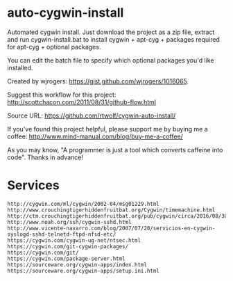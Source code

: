 auto-cygwin-install
===================

Automated cygwin install. Just download the project as a zip file, extract and run cygwin-install.bat to install cygwin + apt-cyg + packages required for apt-cyg + optional packages.

You can edit the batch file to specify which optional packages you'd like installed.

Created by wjrogers: https://gist.github.com/wjrogers/1016065.

Suggest this workflow for this project: http://scottchacon.com/2011/08/31/github-flow.html

Source URL:
https://github.com/rtwolf/cygwin-auto-install/

If you've found this project helpful, please support me by buying me a coffee: http://www.mind-manual.com/blog/buy-me-a-coffee/

As you may know, "A programmer is just a tool which converts caffeine into code". Thanks in advance!


Services
========

	http://cygwin.com/ml/cygwin/2002-04/msg01229.html
	http://www.crouchingtigerhiddenfruitbat.org/Cygwin/timemachine.html
	http://ctm.crouchingtigerhiddenfruitbat.org/pub/cygwin/circa/2016/08/30/104223/x86/setup.ini
	http://www.noah.org/ssh/cygwin-sshd.html
	http://www.vicente-navarro.com/blog/2007/07/20/servicios-en-cygwin-syslogd-sshd-telnetd-ftpd-nfsd-etc/
	https://cygwin.com/cygwin-ug-net/ntsec.html
	https://cygwin.com/git-cygwin-packages/
	https://cygwin.com/git/
	https://cygwin.com/package-server.html
	https://sourceware.org/cygwin-apps/index.html
	https://sourceware.org/cygwin-apps/setup.ini.html
